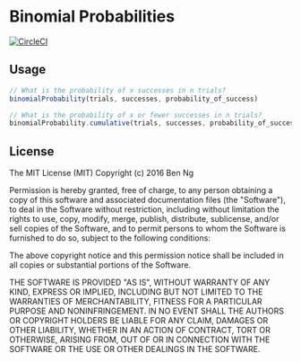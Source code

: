 # Binomial Probabilities

[![CircleCI](https://circleci.com/gh/ben-ng/binomial-probability/tree/master.svg?style=svg)](https://circleci.com/gh/ben-ng/binomial-probability/tree/master)

## Usage

```js
// What is the probability of x successes in n trials?
binomialProbability(trials, successes, probability_of_success)

// What is the probability of x or fewer successes in n trials?
binomialProbability.cumulative(trials, successes, probability_of_success)
```

## License

The MIT License (MIT)
Copyright (c) 2016 Ben Ng

Permission is hereby granted, free of charge, to any person obtaining a copy of this software and associated documentation files (the "Software"), to deal in the Software without restriction, including without limitation the rights to use, copy, modify, merge, publish, distribute, sublicense, and/or sell copies of the Software, and to permit persons to whom the Software is furnished to do so, subject to the following conditions:

The above copyright notice and this permission notice shall be included in all copies or substantial portions of the Software.

THE SOFTWARE IS PROVIDED "AS IS", WITHOUT WARRANTY OF ANY KIND, EXPRESS OR IMPLIED, INCLUDING BUT NOT LIMITED TO THE WARRANTIES OF MERCHANTABILITY, FITNESS FOR A PARTICULAR PURPOSE AND NONINFRINGEMENT. IN NO EVENT SHALL THE AUTHORS OR COPYRIGHT HOLDERS BE LIABLE FOR ANY CLAIM, DAMAGES OR OTHER LIABILITY, WHETHER IN AN ACTION OF CONTRACT, TORT OR OTHERWISE, ARISING FROM, OUT OF OR IN CONNECTION WITH THE SOFTWARE OR THE USE OR OTHER DEALINGS IN THE SOFTWARE.
